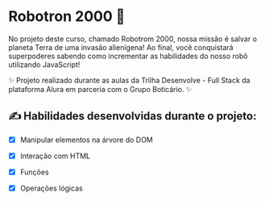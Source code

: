 # Robotron 2000 🤖
No projeto deste curso, chamado Robotrom 2000, nossa missão é salvar o planeta Terra de uma invasão alienígena! Ao final, você conquistará superpoderes sabendo como incrementar as habilidades do nosso robô utilizando JavaScript!

✨ Projeto realizado durante as aulas da Trilha Desenvolve - Full Stack da plataforma Alura em parceria com o Grupo Boticário. ✨

## ✍ Habilidades desenvolvidas durante o projeto:
- [x]  Manipular elementos na árvore do DOM
- [x]  Interação com HTML
- [x]  Funções
- [x]  Operações lógicas


